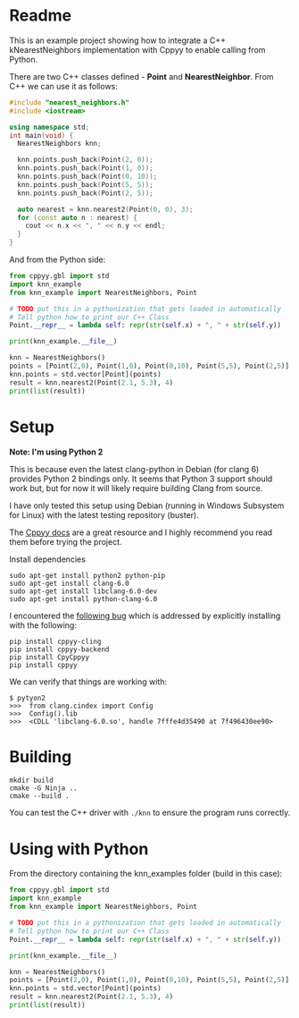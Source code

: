 # Readme
This is an example project showing how to integrate a C++ kNearestNeighbors implementation with Cppyy to enable calling from Python.

There are two C++ classes defined - **Point** and **NearestNeighbor**. From C++ we can use it as follows:

```c++
#include "nearest_neighbors.h"
#include <iostream>

using namespace std;
int main(void) {
  NearestNeighbors knn;

  knn.points.push_back(Point(2, 0));
  knn.points.push_back(Point(1, 0));
  knn.points.push_back(Point(0, 10));
  knn.points.push_back(Point(5, 5));
  knn.points.push_back(Point(2, 5));

  auto nearest = knn.nearest2(Point(0, 0), 3);
  for (const auto n : nearest) {
    cout << n.x << ", " << n.y << endl;
  }
}
```

And from the Python side:

```python
from cppyy.gbl import std
import knn_example
from knn_example import NearestNeighbors, Point

# TODO put this in a pythonization that gets loaded in automatically
# Tell python how to print our C++ Class
Point.__repr__ = lambda self: repr(str(self.x) + ", " + str(self.y))

print(knn_example.__file__)

knn = NearestNeighbors()
points = [Point(2,0), Point(1,0), Point(0,10), Point(5,5), Point(2,5)]
knn.points = std.vector[Point](points)
result = knn.nearest2(Point(2.1, 5.3), 4)
print(list(result))
```

# Setup

**Note: I'm using Python 2**

This is because even the latest clang-python in Debian (for clang 6) provides Python 2 bindings only. It seems that Python 3 support should work but, but for now it will likely require building Clang from source.

I have only tested this setup using Debian (running in Windows Subsystem for Linux) with the latest testing repository (buster).

The [Cppyy docs](https://cppyy.readthedocs.io/en/latest/installation.html) are a great resource and I highly recommend you read them before trying the project.

Install dependencies
```
sudo apt-get install python2 python-pip
sudo apt-get install clang-6.0
sudo apt-get install libclang-6.0-dev
sudo apt-get install python-clang-6.0
```

I encountered the [following bug](https://bitbucket.org/wlav/cppyy/issues/21/pip-install-fails-on-ubuntu-on-windows) which is addressed by explicitly installing with the following:
```
pip install cppyy-cling
pip install cppyy-backend
pip install CpyCppyy
pip install cppyy
```

We can verify that things are working with:

```
$ pytyon2
>>>  from clang.cindex import Config
>>>  Config().lib
>>>  <CDLL 'libclang-6.0.so', handle 7fffe4d35490 at 7f496430ee90>
```

# Building

```
mkdir build
cmake -G Ninja ..
cmake --build .
```

You can test the C++ driver with `./knn` to ensure the program runs correctly.

# Using with Python

From the directory containing the knn_examples folder (build in this case):

```python
from cppyy.gbl import std
import knn_example
from knn_example import NearestNeighbors, Point

# TODO put this in a pythonization that gets loaded in automatically
# Tell python how to print our C++ Class
Point.__repr__ = lambda self: repr(str(self.x) + ", " + str(self.y))

print(knn_example.__file__)

knn = NearestNeighbors()
points = [Point(2,0), Point(1,0), Point(0,10), Point(5,5), Point(2,5)]
knn.points = std.vector[Point](points)
result = knn.nearest2(Point(2.1, 5.3), 4)
print(list(result))
```
